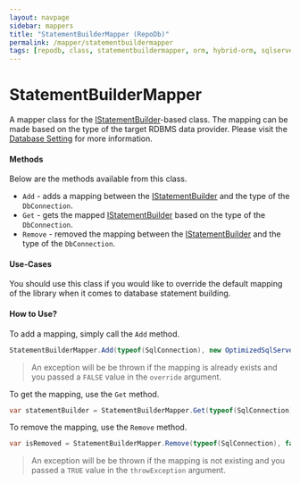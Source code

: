 ```yaml
---
layout: navpage
sidebar: mappers
title: "StatementBuilderMapper (RepoDb)"
permalink: /mapper/statementbuildermapper
tags: [repodb, class, statementbuildermapper, orm, hybrid-orm, sqlserver, sqlite, mysql, postgresql]
---
```


# StatementBuilderMapper

A mapper class for the [IStatementBuilder](/interface/istatementbuilder)-based class. The mapping can be made based on the type of the target RDBMS data provider. Please visit the [Database Setting](/extensibility/databasesetting) for more information.

#### Methods

Below are the methods available from this class.

- `Add` - adds a mapping between the [IStatementBuilder](/interface/istatementbuilder) and the type of the `DbConnection`.
- `Get` - gets the mapped [IStatementBuilder](/interface/istatementbuilder) based on the type of the `DbConnection`.
- `Remove` - removed the mapping between the [IStatementBuilder](/interface/istatementbuilder) and the type of the `DbConnection`.

#### Use-Cases

You should use this class if you would like to override the default mapping of the library when it comes to database statement building.

#### How to Use?

To add a mapping, simply call the `Add` method.

```csharp
StatementBuilderMapper.Add(typeof(SqlConnection), new OptimizedSqlServerStatementBuilder(), true);
```

> An exception will be be thrown if the mapping is already exists and you passed a `FALSE` value in the `override` argument.

To get the mapping, use the `Get` method.

```csharp
var statementBuilder = StatementBuilderMapper.Get(typeof(SqlConnection));
```

To remove the mapping, use the `Remove` method.

```csharp
var isRemoved = StatementBuilderMapper.Remove(typeof(SqlConnection), false);
```

> An exception will be be thrown if the mapping is not existing and you passed a `TRUE` value in the `throwException` argument.

